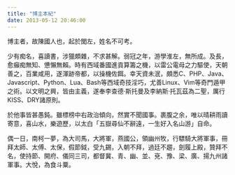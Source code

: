 ```yaml
---
title: "博主本紀"
date: 2013-05-12 20:46:00
---
```

博主者，故陳國人也，起於閭左，姓名不可考。

少有痴名，喜讀書，涉獵頗雜，不求甚解。弱冠之年，游學淮左，無所成。及長，愈癲痴無知、憊懶無賴。時有西域番國進貢算籌之機，以雷公電母之力驅使，天朝善之，百業咸用，遂渾跡帝都，以操機佐餌。幸天資未泯，頗悉C、PHP、Java、Javascript、Python、Lua、Bash等西域奇技淫巧，尤善Linux、Vim等奇門遁甲之術。以文明之興，皆由主義，遂奉李查德·斯托曼及李納斯·托瓦茲為二聖，厲行KISS、DRY諸原則。

於他事皆甚愚鈍。雖標榜中右政治傾向，然實不聞國事。裹腹之余，唯以晴耕雨讀寄意，喜山水，樂遊歷，以太白「五嶽尋仙不辭遠，一生好入名山游」自命。

偶一日，南柯一夢，為大司馬，大將軍，燕國公，領幽州牧，行驃騎大將軍事，冊拜太師、太傅、太保，假節鉞，受九錫，入朝不拜，過廷不趨，劍履上殿，贊拜不名，使持節、開府、儀同三司，都督冀、青、幽、並、兗、豫、梁、廣、揚九州諸軍事。大悅，為食斗粟。
